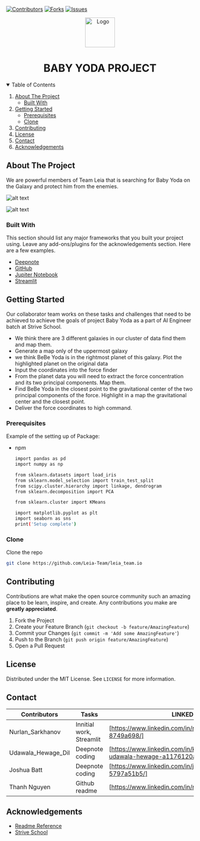 <!-- PROJECT SHIELDS -->
<!--
*** I'm using markdown "reference style" links for readability.
*** Reference links are enclosed in brackets [ ] instead of parentheses ( ).
*** See the bottom of this document for the declaration of the reference variables
*** for contributors-url, forks-url, etc. This is an optional, concise syntax you may use.
*** https://www.markdownguide.org/basic-syntax/#reference-style-links
-->

 [![Contributors][contributors-shield]][contributors-url]
 [![Forks][forks-shield]][forks-url]
 [![Issues][issues-shield]][issues-url]


<!-- PROJECT LOGO -->
<p align="center">
  <a href="https://github.com/othneildrew/Best-README-Template">
    <img src="https://cdn4.iconfinder.com/data/icons/logos-and-brands/512/273_Readme_logo-512.png" alt="Logo" width="80" height="80">
  </a>

  <h1 align="center">BABY YODA PROJECT</h1>


<!-- TABLE OF CONTENTS -->
<details open="open">
  <summary>Table of Contents</summary>
  <ol>
    <li>
      <a href="#about-the-project">About The Project</a>
      <ul>
        <li><a href="#built-with">Built With</a></li>
      </ul>
    </li>
    <li>
      <a href="#getting-started">Getting Started</a>
      <ul>
        <li><a href="#prerequisites">Prerequisites</a></li>
        <li><a href="#installation">Clone</a></li>
      </ul>
    </li>
    <li><a href="#contributing">Contributing</a></li>
    <li><a href="#license">License</a></li>
    <li><a href="#contact">Contact</a></li>
    <li><a href="#acknowledgements">Acknowledgements</a></li>
  </ol>
</details>



<!-- ABOUT THE PROJECT -->
## About The Project
We are powerful members of Team Leia that is searching for Baby Yoda on the Galaxy and protect him from the enemies. 

![alt text](https://user-images.githubusercontent.com/52428972/115845973-bb688f80-a421-11eb-8938-d66b0e1962bb.png)

![alt text](https://user-images.githubusercontent.com/52428972/115845615-501ebd80-a421-11eb-9ab5-3b2db794fce5.png)

### Built With

This section should list any major frameworks that you built your project using. Leave any add-ons/plugins for the acknowledgements section. Here are a few examples.
* [Deepnote](https://deepnote.com/)
* [GitHub](https://github.com/)
* [Jupiter Notebook](https://jupyter.org/)
* [Streamlit](https://streamlit.io/)


<!-- GETTING STARTED -->
## Getting Started

Our collaborator team works on these tasks and challenges that need to be achieved to achieve the goals of project Baby Yoda as a part of AI Engineer batch at Strive School.
- We think there are 3 different galaxies in our cluster of data find them and map them.
- Generate a map only of the uppermost galaxy
- we think BeBe Yoda is in the rightmost planet of this galaxy. Plot the highlighted planet on the original data
- Input the coordinates into the force finder
- From the planet data you will need to extract the force concentration and its two principal components. Map them.
- Find BeBe Yoda in the closest point to the gravitational center of the two principal components of the force. Highlight in a map the gravitational center and the closest point.
- Deliver the force coordinates to high command. 

### Prerequisites

Example of the setting up of Package:
* npm
  ```sh
  import pandas as pd
  import numpy as np

  from sklearn.datasets import load_iris
  from sklearn.model_selection import train_test_split
  from scipy.cluster.hierarchy import linkage, dendrogram
  from sklearn.decomposition import PCA

  from sklearn.cluster import KMeans

  import matplotlib.pyplot as plt
  import seaborn as sns
  print('Setup complete')
  ```

### Clone
Clone the repo
   ```sh
   git clone https://github.com/Leia-Team/leia_team.io
   ```



<!-- CONTRIBUTING -->
## Contributing

Contributions are what make the open source community such an amazing place to be learn, inspire, and create. Any contributions you make are **greatly appreciated**.

1. Fork the Project
2. Create your Feature Branch (`git checkout -b feature/AmazingFeature`)
3. Commit your Changes (`git commit -m 'Add some AmazingFeature'`)
4. Push to the Branch (`git push origin feature/AmazingFeature`)
5. Open a Pull Request



<!-- LICENSE -->
## License
Distributed under the MIT License. See `LICENSE` for more information.



<!-- CONTACT -->
## Contact

| Contributors | Tasks | LINKEDIN|
| ------ | ------ | ------ |
| Nurlan_Sarkhanov | Innitial work, Streamlit| [https://www.linkedin.com/in/nurlan-sarkhanov-8749a698/]|
| Udawala_Hewage_Dil | Deepnote coding | [https://www.linkedin.com/in/kanishka-dilan-udawala-hewage-a1176120a/] |
| Joshua Batt | Deepnote coding | [https://www.linkedin.com/in/joshua-batt-5797a51b5/] |
| Thanh Nguyen | Github readme | [https://www.linkedin.com/in/nguyenphuocxuanthanh/ |

<!-- ACKNOWLEDGEMENTS -->
## Acknowledgements
* [Readme Reference]([https://github.com/othneildrew/Best-README-Template/blob/master/README.md])
* [Strive School]([https://strive.school/)




<!-- MARKDOWN LINKS & IMAGES -->
<!-- https://www.markdownguide.org/basic-syntax/#reference-style-links -->
[contributors-shield]: https://img.shields.io/github/contributors/othneildrew/Best-README-Template.svg?style=for-the-badge
[contributors-url]: https://github.com/Leia-Team/leia_team.io/graphs/contributors
[forks-shield]: https://img.shields.io/github/forks/othneildrew/Best-README-Template.svg?style=for-the-badge
[forks-url]: https://github.com/Leia-Team/leia_team.io/network/members
[issues-shield]: https://img.shields.io/github/issues/othneildrew/Best-README-Template.svg?style=for-the-badge
[issues-url]: https://github.com/Leia-Team/leia_team.io/issues
[product-screenshot]: images/screenshot.png



